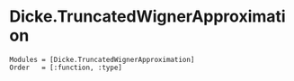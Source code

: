 # Dicke.TruncatedWignerApproximation

```@autodocs
Modules = [Dicke.TruncatedWignerApproximation]
Order   = [:function, :type]
```
